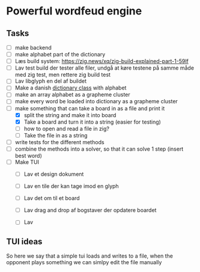 # Powerful wordfeud engine 

## Tasks 
- [ ] make backend
 - [ ] make alphabet part of the dictionary
  - [ ] Læs build system: https://zig.news/xq/zig-build-explained-part-1-59lf
  - [ ] Lav test build der tester alle filer, undgå at køre testene på samme
    måde med zig test, men rettere zig build test
  - [ ] Lav libglyph en del af buildet
  - [ ] Make a danish [dictionary class](dictionary_class.md) with alphabet
  - [ ] make an array alphabet as a grapheme cluster
  - [ ] make every word be loaded into dictionary as a grapheme cluster
 - [ ] make something that can take a board in as a file and print it
 	- [X] split the string and make it into board
 	- [X] Take a board and turn it into a string (easier for testing)
 	- [ ] how to open and read a file in zig?
 	- [ ] Take the file in as a string
 - [ ] write tests for the different methods
 - [ ] combine the methods into a solver, so that it can solve 1 step (insert
   best word)
- [ ] Make TUI
	- [ ] Lav et design dokument
	- [ ] Lav en tile der kan tage imod en glyph
	- [ ] Lav det om til et board
	- [ ] Lav drag and drop af bogstaver der opdatere boardet
	- [ ] Lav



## TUI ideas 
So here we say that a simple tui loads and writes to a file, when the
opponent plays something we can simlpy edit the file manually


